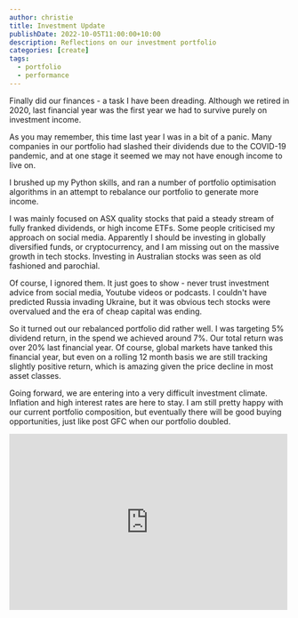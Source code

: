 ```yaml
---
author: christie
title: Investment Update
publishDate: 2022-10-05T11:00:00+10:00
description: Reflections on our investment portfolio
categories: [create]
tags:
  - portfolio
  - performance
---
```


Finally did our finances - a task I have been dreading. Although we retired in 2020, last financial year was the first year we had to survive purely on investment income.

As you may remember, this time last year I was in a bit of a panic. Many companies in our portfolio had slashed their dividends due to the COVID-19 pandemic, and at one stage it seemed we may not have enough income to live on.

I brushed up my Python skills, and ran a number of portfolio optimisation algorithms in an attempt to rebalance our portfolio to generate more income.

I was mainly focused on ASX quality stocks that paid a steady stream of fully franked dividends, or high income ETFs. Some people criticised my approach on social media. Apparently I should be investing in globally diversified funds, or cryptocurrency, and I am missing out on the massive growth in tech stocks. Investing in Australian stocks was seen as old fashioned and parochial.

Of course, I ignored them. It just goes to show - never trust investment advice from social media, Youtube videos or podcasts. I couldn't have predicted Russia invading Ukraine, but it was obvious tech stocks were overvalued and the era of cheap capital was ending.

So it turned out our rebalanced portfolio did rather well. I was targeting 5% dividend return, in the spend we achieved around 7%. Our total return was over 20% last financial year. Of course, global markets have tanked this financial year, but even on a rolling 12 month basis we are still tracking slightly positive return, which is amazing given the price decline in most asset classes.

Going forward, we are entering into a very difficult investment climate. Inflation and high interest rates are here to stay. I am still pretty happy with our current portfolio composition, but eventually there will be good buying opportunities, just like post GFC when our portfolio doubled.

<iframe src="https://www.facebook.com/plugins/post.php?href=https%3A%2F%2Fwww.facebook.com%2Fchris1.tham%2Fposts%2Fpfbid02cYzzcTABZNhVp84TqW7PN3TA4oriSoGb4Ec121gEJkST6K74dS3DktGyw4TRPvJDl&show_text=true&width=500" width="500" height="317" style="border:none;overflow:hidden" scrolling="no" frameborder="0" allowfullscreen="true" allow="autoplay; clipboard-write; encrypted-media; picture-in-picture; web-share"></iframe>
